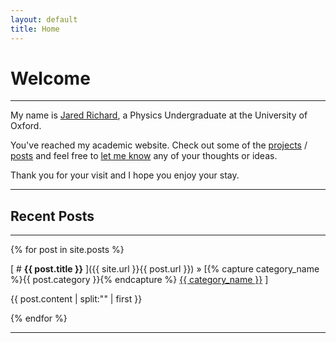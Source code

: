 ```yaml
---
layout: default
title: Home
---
```


<h1>Welcome</h1>

-----

My name is <a href="{{ site.url }}/about">Jared Richard</a>, a Physics Undergraduate at the University of Oxford. 

You've reached my academic website. Check out some of the <a href="{{ site.url }}/projectarchive">projects</a> / <a href="{{ site.url }}/postarchive">posts</a> and feel free to <a href="{{ site.url }}/about">let me know</a> any of your thoughts or ideas.

Thank you for your visit and I hope you enjoy your stay.

-----

<h2>Recent Posts</h2>

-----

{% for post in site.posts %}

  [ # **{{ post.title }}** ]({{ site.url }}{{ post.url }}) 
  » [{% capture category_name %}{{ post.category }}{% endcapture %} <a href="/category/{{ category_name }}">{{ category_name }}</a> ]

 <!-- Excerpt -->

 
 
 {{ post.content | split:"<!-- more -->" | first }}

{% endfor %}

-----




